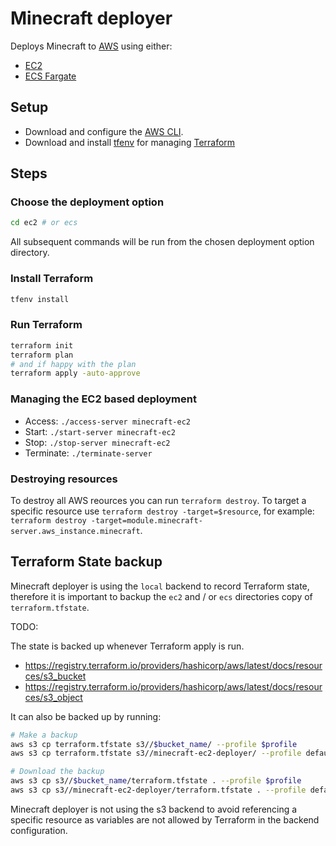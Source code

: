 # Minecraft deployer

Deploys Minecraft to [AWS](#) using either:

- [EC2](#)
- [ECS Fargate](#)

## Setup

- Download and configure the [AWS CLI](https://aws.amazon.com/cli/).
- Download and install [tfenv](https://github.com/tfutils/tfenv) for managing [Terraform](https://www.terraform.io/)

## Steps

### Choose the deployment option

```bash
cd ec2 # or ecs
```

All subsequent commands will be run from the chosen deployment option directory.

### Install Terraform

```bash
tfenv install
```

### Run Terraform

```bash
terraform init
terraform plan
# and if happy with the plan
terraform apply -auto-approve
```

### Managing the EC2 based deployment

- Access: `./access-server minecraft-ec2`
- Start: `./start-server minecraft-ec2`
- Stop: `./stop-server minecraft-ec2`
- Terminate: `./terminate-server`

### Destroying resources

To destroy all AWS reources you can run `terraform destroy`. To target a specific
resource use `terraform destroy -target=$resource`, for example:
`terraform destroy -target=module.minecraft-server.aws_instance.minecraft`.

## Terraform State backup

Minecraft deployer is using the `local` backend to record Terraform state,
therefore it is important to backup the `ec2` and / or `ecs` directories copy
of `terraform.tfstate`.

TODO:

The state is backed up whenever Terraform apply is run.

- https://registry.terraform.io/providers/hashicorp/aws/latest/docs/resources/s3_bucket
- https://registry.terraform.io/providers/hashicorp/aws/latest/docs/resources/s3_object

It can also be backed up by running:

```bash
# Make a backup
aws s3 cp terraform.tfstate s3//$bucket_name/ --profile $profile
aws s3 cp terraform.tfstate s3//minecraft-ec2-deployer/ --profile default

# Download the backup
aws s3 cp s3//$bucket_name/terraform.tfstate . --profile $profile
aws s3 cp s3//minecraft-ec2-deployer/terraform.tfstate . --profile default
```

Minecraft deployer is not using the s3 backend to avoid referencing a specific resource
as variables are not allowed by Terraform in the backend configuration.
